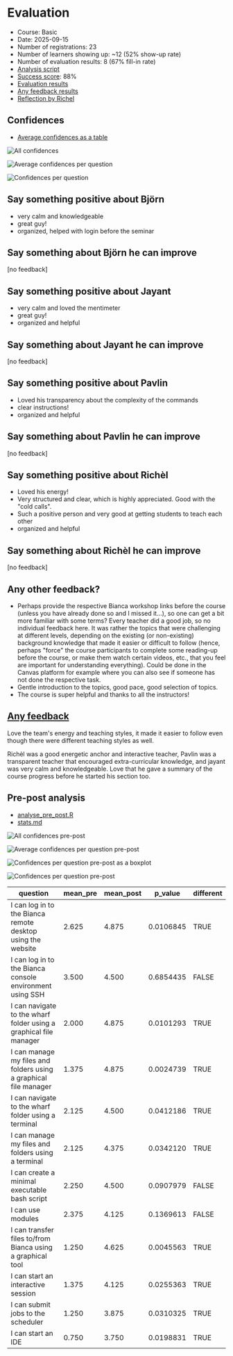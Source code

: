 # Evaluation

- Course: Basic
- Date: 2025-09-15
- Number of registrations: 23
- Number of learners showing up: ~12 (52% show-up rate)
- Number of evaluation results: 8 (67% fill-in rate)
- [Analysis script](analyse.R)
- [Success score](success_score.txt): 88%
- [Evaluation results](evaluation_result.csv)
- [Any feedback results](any_feedback.csv)
- [Reflection by Richel](../../evaluations/20250915/20250915_richel.md)

## Confidences

- [Average confidences as a table](average_confidences.csv)

![All confidences](all_confidences.png)

![Average confidences per question](average_confidences_per_question.png)

![Confidences per question](confidences_per_question.png)

## Say something positive about Björn

- very calm and knowledgeable
- great guy!
- organized, helped with login before the seminar

## Say something about Björn he can improve

[no feedback]

## Say something positive about Jayant

- very calm and loved the mentimeter
- great guy!
- organized and helpful

## Say something about Jayant he can improve

[no feedback]

## Say something positive about Pavlin

- Loved his transparency about the complexity of the commands
- clear instructions!
- organized and helpful

## Say something about Pavlin he can improve

[no feedback]

## Say something positive about Richèl

- Loved his energy!
- Very structured and clear, which is highly appreciated.
  Good with the "cold calls".
- Such a positive person and very good at getting students to teach each other
- organized and helpful

## Say something about Richèl he can improve

[no feedback]

## Any other feedback?

- Perhaps provide the respective Bianca workshop links before the course
  (unless you have already done so and I missed it...),
  so one can get a bit more familiar with some terms?
  Every teacher did a good job, so no individual feedback here.
  It was rather the topics that were challenging at different levels,
  depending on the existing (or non-existing) background knowledge
  that made it easier or difficult to follow
  (hence, perhaps "force" the course participants to complete
  some reading-up before the course, or make them watch certain videos, etc.,
  that you feel are important for understanding everything).
  Could be done in the Canvas platform for example where you can also see
  if someone has not done the respective task. 
- Gentle introduction to the topics, good pace, good selection of topics.
- The course is super helpful and thanks to all the instructors!

## [Any feedback](any_feedback.cvs)

Love the team's energy and teaching styles,
it made it easier to follow
even though there were different teaching styles as well.

Richèl was a good energetic anchor and interactive teacher,
Pavlin was a transparent teacher that encouraged extra-curricular knowledge,
and jayant was very calm and knowledgeable.
Love that he gave a summary of the course progress
before he started his section too.

## Pre-post analysis

- [analyse_pre_post.R](analyse_pre_post.R)
- [stats.md](stats.md)

![All confidences pre-post](all_confidences_pre_post.png)

![Average confidences per question pre-post](average_confidences_per_question_pre_post.png)

![Confidences per question pre-post as a boxplot](confidences_per_question_boxplot_pre_post.png)

![Confidences per question pre-post](confidences_per_question_pre_post.png)

question                                                          | mean_pre| mean_post|   p_value|different 
------------------------------------------------------------------|---------|----------|----------|----------
I can log in to the Bianca remote desktop using the website       |    2.625|     4.875| 0.0106845|TRUE
I can log in to the Bianca console environment using SSH          |    3.500|     4.500| 0.6854435|FALSE     
I can navigate to the wharf folder using a graphical file manager |    2.000|     4.875| 0.0101293|TRUE      
I can manage my files and folders using a graphical file manager  |    1.375|     4.875| 0.0024739|TRUE      
I can navigate to the wharf folder using a terminal               |    2.125|     4.500| 0.0412186|TRUE      
I can manage my files and folders using a terminal                |    2.125|     4.375| 0.0342120|TRUE      
I can create a minimal executable bash script                     |    2.250|     4.500| 0.0907979|FALSE     
I can use modules                                                 |    2.375|     4.125| 0.1369613|FALSE     
I can transfer files to/from Bianca using a graphical tool        |    1.250|     4.625| 0.0045563|TRUE      
I can start an interactive session                                |    1.375|     4.125| 0.0255363|TRUE      
I can submit jobs to the scheduler                                |    1.250|     3.875| 0.0310325|TRUE      
I can start an IDE                                                |    0.750|     3.750| 0.0198831|TRUE      

